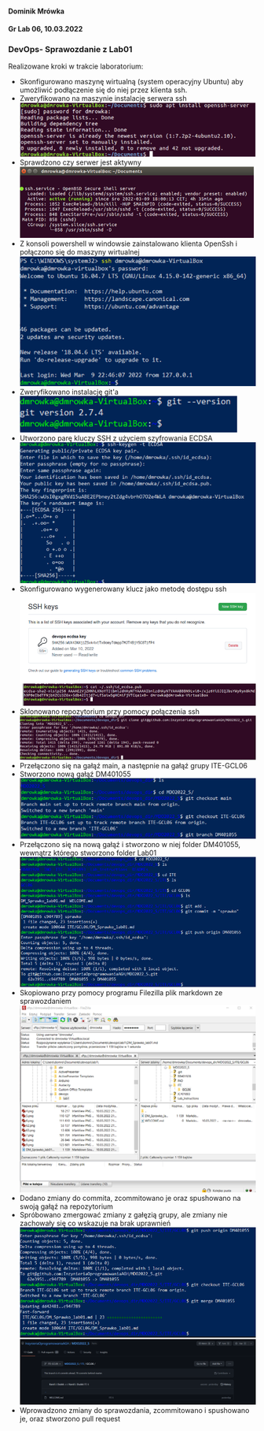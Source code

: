 #### Dominik Mrówka
#### Gr Lab 06, 10.03.2022
### DevOps- Sprawozdanie z Lab01

Realizowane kroki w trakcie laboratorium:
- Skonfigurowano maszynę wirtualną (system operacyjny Ubuntu) aby umożliwić podłączenie się do niej przez klienta ssh.
- Zweryfikowano na maszynie instalację serwera ssh
![instalacja ssh](/ITE/GCL06/1.png "instalacja ssh")
- Sprawdzono czy serwer jest aktywny
![czy serwer chodzi](/ITE/GCL06/2.png "czy serwer chodzi")
- Z konsoli powershell w windowsie zainstalowano klienta OpenSsh i połączono się do maszyny wirtualnej
![ssh windows connect](/ITE/GCL06/3.png "ssh windows connect")
- Zweryfikowano instalację git'a
![git version](/ITE/GCL06/4.png "git version")
- Utworzono parę kluczy SSH z użyciem szyfrowania ECDSA
![klucze](/ITE/GCL06/5.png "klucze")
- Skonfigurowano wygenerowany klucz jako metodę dostępu ssh
![git klucz](/ITE/GCL06/6.png "git klucz")
- Sklonowano repozytorium przy pomocy połączenia ssh
![klon repo](/ITE/GCL06/62.png "klon repo")
- Przełączono się na gałąź main, a następnie na gałąź grupy ITE-GCL06
- Stworzono nową gałąź DM401055
![nowa galaz](/ITE/GCL06/7.png "nowa galaz")
- Przełączono się na nową gałąź i stworzono w niej folder DM401055, wewnątrz którego stworzono folder Lab01
![foldery](/ITE/GCL06/8.png "foldery")
- Skopiowano przy pomocy programu Filezilla plik markdown ze sprawozdaniem
![sprawko](/ITE/GCL06/9.png "sprawko")
- Dodano zmiany do commita, zcommitowano je oraz spushowano na swoją gałąź na repozytorium
- Spróbowano zmergować zmiany z gałęzią grupy, ale zmiany nie zachowały się co wskazuje na brak uprawnień
![repo push](/ITE/GCL06/10.png "repo push")
![brak zmian](/ITE/GCL06/11.png "brak zmian")
- Wprowadzono zmiany do sprawozdania, zcommitowano i spushowano je, oraz stworzono pull request